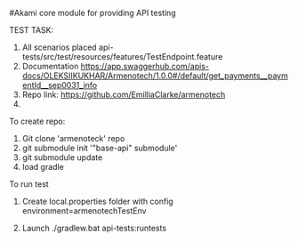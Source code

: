 #Akami core module for providing API testing


TEST TASK:
1. All scenarios placed api-tests/src/test/resources/features/TestEndpoint.feature
2. Documentation https://app.swaggerhub.com/apis-docs/OLEKSIIKUKHAR/Armenotech/1.0.0#/default/get_payments__paymentId__sep0031_info
3. Repo link: https://github.com/EmilliaClarke/armenotech
4. 










To create repo:
1. Git clone 'armenoteck' repo
2. git submodule init '"base-api" submodule'
3. git submodule update
4. load gradle

To run test
1. Create local.properties folder with config
        environment=armenotechTestEnv

2. Launch ./gradlew.bat api-tests:runtests
